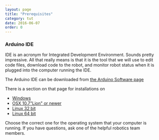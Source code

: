 ```yaml
---
layout: page
title: "Prerequisites"
category: tut
date: 2016-06-07
order: 0
---
```



### Arduino IDE

IDE is an acronym for Integrated Development Environment. Sounds pretty
impressive. All that really means is that it is the tool that we will
use to edit code files, download code to the robot, and monitor robot
status when it is plugged into the computer running the IDE.

The Arduino IDE can be downloaded from [the Arduino Software page](https://www.arduino.cc/en/Main/Software)

There is a section on that page for installations on

* [Windows](https://www.arduino.cc/download_handler.php?f=/arduino-1.6.9-windows.exe)
* [OSX 10.7"Lion" or newer](https://www.arduino.cc/download_handler.php?f=/arduino-1.6.9-macosx.zip)
* [Linux 32 bit](https://www.arduino.cc/download_handler.php?f=/arduino-1.6.9-linux32.tar.xz)
* [Linux 64 bit](https://www.arduino.cc/download_handler.php?f=/arduino-1.6.9-linux64.tar.xz)

Choose the correct one for the operating system that your computer is
running. If you have questions, ask one of the helpful robotics team
members.
